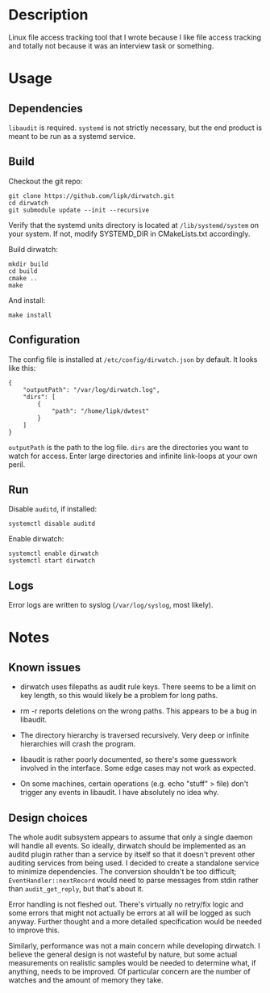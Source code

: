 # Description

Linux file access tracking tool that I wrote because I like file access tracking and
totally not because it was an interview task or something.

# Usage

## Dependencies

`libaudit` is required. `systemd` is not strictly necessary, but the end product is
meant to be run as a systemd service.

## Build

Checkout the git repo:

```
git clone https://github.com/lipk/dirwatch.git
cd dirwatch
git submodule update --init --recursive
```

Verify that the systemd units directory is located at `/lib/systemd/system` on your
system. If not, modify SYSTEMD_DIR in CMakeLists.txt accordingly.

Build dirwatch:

```
mkdir build
cd build
cmake ..
make
```

And install:

```
make install
```

## Configuration

The config file is installed at `/etc/config/dirwatch.json` by default. It looks like
this:

```
{
    "outputPath": "/var/log/dirwatch.log",
    "dirs": [
        {
            "path": "/home/lipk/dwtest"
        }
    ]
}
```

`outputPath` is the path to the log file. `dirs` are the directories you want to
watch for access. Enter large directories and infinite link-loops at your own peril.

## Run

Disable `auditd`, if installed:

```
systemctl disable auditd
```

Enable dirwatch:

```
systemctl enable dirwatch
systemctl start dirwatch
```

## Logs

Error logs are written to syslog (`/var/log/syslog`, most likely).

# Notes

## Known issues

* dirwatch uses filepaths as audit rule keys. There seems to be a limit on key
length, so this would likely be a problem for long paths.

* rm -r reports deletions on the wrong paths. This appears to be a bug in libaudit.

* The directory hierarchy is traversed recursively. Very deep or infinite hierarchies
will crash the program.

* libaudit is rather poorly documented, so there's some guesswork involved in the
interface. Some edge cases may not work as expected.

* On some machines, certain operations (e.g. echo "stuff" > file) don't trigger any
events in libaudit. I have absolutely no idea why.

## Design choices

The whole audit subsystem appears to assume that only a single daemon will handle all
events. So ideally, dirwatch should be implemented as an auditd plugin rather than a
service by itself so that it doesn't prevent other auditing services from being used.
I decided to create a standalone service to minimize dependencies. The conversion
shouldn't be too difficult; `EventHandler::nextRecord` would need to parse messages
from stdin rather than `audit_get_reply`, but that's about it.

Error handling is not fleshed out. There's virtually no retry/fix logic and some
errors that might not actually be errors at all will be logged as such anyway.
Further thought and a more detailed specification would be needed to improve this.

Similarly, performance was not a main concern while developing dirwatch. I believe
the general design is not wasteful by nature, but some actual measurements on
realistic samples would be needed to determine what, if anything, needs to be
improved. Of particular concern are the number of watches and the amount of memory
they take.